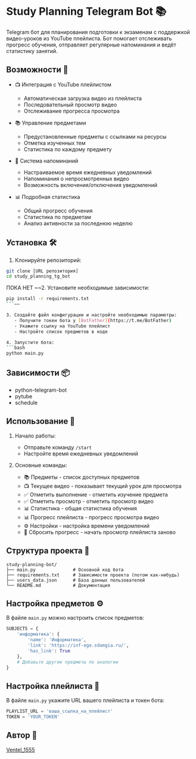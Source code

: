 # Study Planning Telegram Bot 📚

Telegram бот для планирования подготовки к экзаменам с поддержкой видео-уроков из YouTube плейлиста. Бот помогает отслеживать прогресс обучения, отправляет регулярные напоминания и ведёт статистику занятий.

## Возможности 🚀

- 📺 Интеграция с YouTube плейлистом
  - Автоматическая загрузка видео из плейлиста
  - Последовательный просмотр видео
  - Отслеживание прогресса просмотра

- 📚 Управление предметами
  - Предустановленные предметы с ссылками на ресурсы
  - Отметка изученных тем
  - Статистика по каждому предмету

- 🔔 Система напоминаний
  - Настраиваемое время ежедневных уведомлений
  - Напоминания о непросмотренных видео
  - Возможность включения/отключения уведомлений

- 📊 Подробная статистика
  - Общий прогресс обучения
  - Статистика по предметам
  - Анализ активности за последнюю неделю

## Установка 🛠️

1. Клонируйте репозиторий:
```bash
git clone [URL репозитория]
cd study_planning_tg_bot
```

ПОКА НЕТ
~~2. Установите необходимые зависимости:
```bash
pip install -r requirements.txt
```~~

3. Создайте файл конфигурации и настройте необходимые параметры:
   - Получите токен бота у [BotFather](https://t.me/BotFather)
   - Укажите ссылку на YouTube плейлист
   - Настройте список предметов в коде

4. Запустите бота:
```bash
python main.py
```

## Зависимости 📦

- python-telegram-bot
- pytube
- schedule

## Использование 📱

1. Начало работы:
   - Отправьте команду `/start`
   - Настройте время ежедневных уведомлений

2. Основные команды:
   - 📚 Предметы - список доступных предметов
   - 📺 Текущее видео - показывает текущий урок для просмотра
   - ✅ Отметить выполнение - отметить изучение предмета
   - ✅ Отметить просмотр - отметить просмотр видео
   - 📊 Статистика - общая статистика обучения
   - 📊 Прогресс плейлиста - прогресс просмотра видео
   - ⚙️ Настройки - настройка времени уведомлений
   - 🔄 Сбросить прогресс - начать просмотр плейлиста заново

## Структура проекта 📁

```
study-planning-bot/
├── main.py              # Основной код бота
├── requirements.txt     # Зависимости проекта (потом как-нибудь)
├── users_data.json      # База данных пользователей
└── README.md            # Документация
```

## Настройка предметов ⚙️

В файле `main.py` можно настроить список предметов:
```python
SUBJECTS = {
    'информатика': {
        'name': 'Информатика',
        'link': 'https://inf-ege.sdamgia.ru/',
        'has_link': True
    },
    # Добавьте другие предметы по аналогии
}
```

## Настройка плейлиста 🎥

В файле `main.py` укажите URL вашего плейлиста и токен бота:
```python
PLAYLIST_URL = 'ваша_ссылка_на_плейлист'
TOKEN = 'YOUR_TOKEN'
```

## Автор 👥
[Ventel_1555]()
